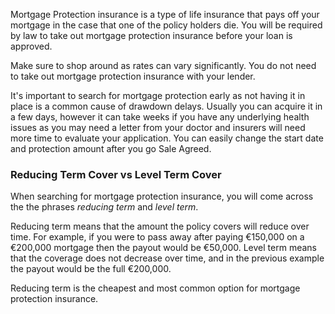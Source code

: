 Mortgage Protection insurance is a type of life insurance that pays off your mortgage in the case that 
 one of the policy holders die.
 You will be required by law to take out mortgage protection insurance before your loan is approved.
 
Make sure to shop around as rates can vary significantly. You do not need to take out mortgage protection insurance with your lender.

It's important to search for mortgage protection early as not having it in place is a common cause of drawdown delays. Usually you can acquire it in a few days, however it can take weeks if you have any underlying health issues as you may need a letter from your doctor and insurers will need more time to evaluate your application. You can easily change the start date and protection amount after you go Sale Agreed.


### Reducing Term Cover vs Level Term Cover

When searching for mortgage protection insurance, you will come across the the phrases *reducing term*
 and *level term*. 
 
Reducing term means that the amount the policy covers will reduce over time. 
 For example, if you were to pass away after paying €150,000 on a €200,000 mortgage then the payout would be €50,000.
 Level term means that the coverage does not decrease over time, and in the previous example the payout would be the full €200,000. 
 
Reducing term is the cheapest and most common option for mortgage protection insurance. 
 
 